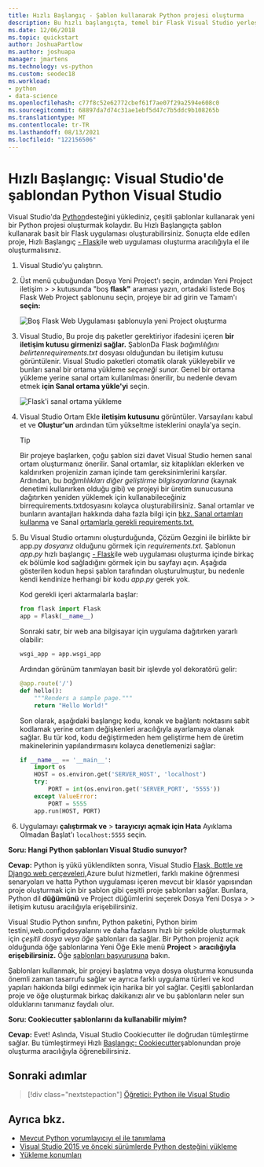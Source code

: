 ```yaml
---
title: Hızlı Başlangıç - Şablon kullanarak Python projesi oluşturma
description: Bu hızlı başlangıçta, temel bir Flask Visual Studio yerleşik şablonunu kullanarak Python için bir temel proje oluşturuluyor.
ms.date: 12/06/2018
ms.topic: quickstart
author: JoshuaPartlow
ms.author: joshuapa
manager: jmartens
ms.technology: vs-python
ms.custom: seodec18
ms.workload:
- python
- data-science
ms.openlocfilehash: c77f8c52e62772cbef61f7ae07f29a2594e608c0
ms.sourcegitcommit: 68897da7d74c31ae1ebf5d47c7b5ddc9b108265b
ms.translationtype: MT
ms.contentlocale: tr-TR
ms.lasthandoff: 08/13/2021
ms.locfileid: "122156506"
---
```

# <a name="quickstart-create-a-python-project-from-a-template-in-visual-studio"></a>Hızlı Başlangıç: Visual Studio'de şablondan Python Visual Studio

Visual Studio'da [Python](installing-python-support-in-visual-studio.md)desteğini yüklediniz, çeşitli şablonlar kullanarak yeni bir Python projesi oluşturmak kolaydır. Bu Hızlı Başlangıçta şablon kullanarak basit bir Flask uygulaması oluşturabilirsiniz. Sonuçta elde edilen proje, Hızlı Başlangıç [- Flask](../ide/quickstart-python.md)ile web uygulaması oluşturma aracılığıyla el ile oluşturmalısınız.

1. Visual Studio’yu çalıştırın.

1. Üst menü çubuğundan Dosya Yeni Project'ı seçin, ardından Yeni Project iletişim  >    >  kutusunda "boş **flask"** araması  yazın, ortadaki listede Boş Flask Web Project şablonunu seçin, projeye bir ad girin ve Tamam'ı **seçin:**

    ![Boş Flask Web Uygulaması şablonuyla yeni Project oluşturma](media/quickstart-python-06-blank-flask-template.png)

1. Visual Studio, Bu proje dış paketler gerektiriyor ifadesini içeren **bir iletişim kutusu girmenizi sağlar.** ŞablonDa Flask *bağımlılığını belirtenrequirements.txt* dosyası olduğundan bu iletişim kutusu görüntülenir. Visual Studio paketleri otomatik olarak yükleyebilir ve bunları sanal bir ortama yükleme *seçeneği sunar.* Genel bir ortama yükleme yerine sanal ortam kullanılması önerilir, bu nedenle devam etmek **için Sanal ortama yükle'yi** seçin.

    ![Flask'i sanal ortama yükleme](media/quickstart-python-07-install-into-virtual-environment.png)

1. Visual Studio Ortam Ekle **iletişim kutusunu** görüntüler. Varsayılanı kabul et ve **Oluştur'un** ardından tüm yükseltme isteklerini onayla'ya seçin.

    > [!Tip]
    > Bir projeye başlarken, çoğu şablon sizi davet Visual Studio hemen sanal ortam oluşturmanız önerilir. Sanal ortamlar, siz kitaplıkları eklerken ve kaldırırken projenizin zaman içinde tam gereksinimlerini karşılar. Ardından, bu *bağımlılıkları diğer geliştirme bilgisayarlarına* (kaynak denetimi kullanırken olduğu gibi) ve projeyi bir üretim sunucusuna dağıtırken yeniden yüklemek için kullanabileceğiniz birrequirements.txtdosyasını kolayca oluşturabilirsiniz. Sanal ortamlar ve bunların avantajları hakkında daha fazla bilgi için [bkz. Sanal ortamları kullanma](../python/selecting-a-python-environment-for-a-project.md#use-virtual-environments) ve Sanal [ortamlarla gerekli requirements.txt. ](../python/managing-required-packages-with-requirements-txt.md)

1. Bu Visual Studio ortamını oluşturduğunda,  Çözüm Gezgini ile birlikte bir app.py *dosyanız* olduğunu görmek için *requirements.txt.* Şablonun *app.py* hızlı başlangıç [- Flask](../ide/quickstart-python.md)ile web uygulaması oluşturma içinde birkaç ek bölümle kod sağladığını görmek için bu sayfayı açın. Aşağıda gösterilen kodun hepsi şablon tarafından oluşturulmuştur, bu nedenle kendi kendinize herhangi bir kodu *app.py* gerek yok.

    Kod gerekli içeri aktarmalarla başlar:

    ```python
    from flask import Flask
    app = Flask(__name__)
    ```

    Sonraki satır, bir web ana bilgisayar için uygulama dağıtırken yararlı olabilir:

    ```python
    wsgi_app = app.wsgi_app
    ```

    Ardından görünüm tanımlayan basit bir işlevde yol dekoratörü gelir:

    ```python
    @app.route('/')
    def hello():
        """Renders a sample page."""
        return "Hello World!"
    ```

    Son olarak, aşağıdaki başlangıç kodu, konak ve bağlantı noktasını sabit kodlamak yerine ortam değişkenleri aracılığıyla ayarlamaya olanak sağlar. Bu tür kod, kodu değiştirmeden hem geliştirme hem de üretim makinelerinin yapılandırmasını kolayca denetlemenizi sağlar:

    ```python
    if __name__ == '__main__':
        import os
        HOST = os.environ.get('SERVER_HOST', 'localhost')
        try:
            PORT = int(os.environ.get('SERVER_PORT', '5555'))
        except ValueError:
            PORT = 5555
        app.run(HOST, PORT)
    ```

1. Uygulamayı **çalıştırmak ve**  >  **tarayıcıyı açmak için Hata** Ayıklama Olmadan Başlat'ı `localhost:5555` seçin.

**Soru: Hangi Python şablonları Visual Studio sunuyor?**

**Cevap:** Python iş yükü yüklendikten sonra, Visual Studio [Flask, Bottle ve Django web çerçeveleri,](../python/python-web-application-project-templates.md)Azure bulut hizmetleri, farklı makine öğrenmesi senaryoları ve hatta Python uygulaması içeren mevcut bir klasör yapısından proje oluşturmak için bir şablon gibi çeşitli proje şablonları sağlar. Bunlara, Python dil **düğümünü** ve Project düğümlerini seçerek Dosya Yeni Dosya  >    >   iletişim kutusu aracılığıyla erişebilirsiniz. 

Visual Studio Python sınıfını, Python paketini,  Python birim testini,web.configdosyalarını ve daha fazlasını hızlı bir şekilde oluşturmak için *çeşitli dosya veya öğe* şablonları da sağlar. Bir Python projeniz açık olduğunda öğe şablonlarına Yeni Öğe Ekle menü **Project**  >  **aracılığıyla erişebilirsiniz.** Öğe [şablonları başvurusuna](python-item-templates.md) bakın.

Şablonları kullanmak, bir projeyi başlatma veya dosya oluşturma konusunda önemli zaman tasarrufu sağlar ve ayrıca farklı uygulama türleri ve kod yapıları hakkında bilgi edinmek için harika bir yol sağlar. Çeşitli şablonlardan proje ve öğe oluşturmak birkaç dakikanızı alır ve bu şablonların neler sun olduklarını tanımanız faydalı olur.

**Soru: Cookiecutter şablonlarını da kullanabilir miyim?**

**Cevap:** Evet! Aslında, Visual Studio Cookiecutter ile doğrudan tümleştirme sağlar. Bu tümleştirmeyi Hızlı [Başlangıç: Cookiecutter](../python/quickstart-04-python-in-visual-studio-project-from-cookiecutter.md)şablonundan proje oluşturma aracılığıyla öğrenebilirsiniz.

## <a name="next-steps"></a>Sonraki adımlar

> [!div class="nextstepaction"]
> [Öğretici: Python ile Visual Studio](tutorial-working-with-python-in-visual-studio-step-01-create-project.md)

## <a name="see-also"></a>Ayrıca bkz.

- [Mevcut Python yorumlayıcıyı el ile tanımlama](managing-python-environments-in-visual-studio.md#manually-identify-an-existing-environment)
- [Visual Studio 2015 ve önceki sürümlerde Python desteğini yükleme](installing-python-support-in-visual-studio.md)
- [Yükleme konumları](installing-python-support-in-visual-studio.md#install-locations)

